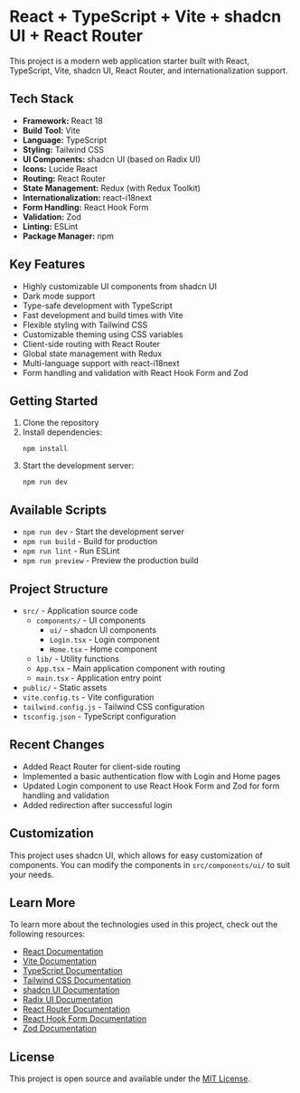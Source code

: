 # React + TypeScript + Vite + shadcn UI + React Router

This project is a modern web application starter built with React, TypeScript, Vite, shadcn UI, React Router, and internationalization support.
## Tech Stack

- **Framework:** React 18
- **Build Tool:** Vite
- **Language:** TypeScript
- **Styling:** Tailwind CSS
- **UI Components:** shadcn UI (based on Radix UI)
- **Icons:** Lucide React
- **Routing:** React Router
- **State Management:** Redux (with Redux Toolkit)
- **Internationalization:** react-i18next
- **Form Handling:** React Hook Form
- **Validation:** Zod
- **Linting:** ESLint
- **Package Manager:** npm

## Key Features

- Highly customizable UI components from shadcn UI
- Dark mode support
- Type-safe development with TypeScript
- Fast development and build times with Vite
- Flexible styling with Tailwind CSS
- Customizable theming using CSS variables
- Client-side routing with React Router
- Global state management with Redux
- Multi-language support with react-i18next
- Form handling and validation with React Hook Form and Zod

## Getting Started

1. Clone the repository
2. Install dependencies:
   ```
   npm install
   ```
3. Start the development server:
   ```
   npm run dev
   ```

## Available Scripts

- `npm run dev` - Start the development server
- `npm run build` - Build for production
- `npm run lint` - Run ESLint
- `npm run preview` - Preview the production build

## Project Structure

- `src/` - Application source code
  - `components/` - UI components
    - `ui/` - shadcn UI components
    - `Login.tsx` - Login component
    - `Home.tsx` - Home component
  - `lib/` - Utility functions
  - `App.tsx` - Main application component with routing
  - `main.tsx` - Application entry point
- `public/` - Static assets
- `vite.config.ts` - Vite configuration
- `tailwind.config.js` - Tailwind CSS configuration
- `tsconfig.json` - TypeScript configuration

## Recent Changes

- Added React Router for client-side routing
- Implemented a basic authentication flow with Login and Home pages
- Updated Login component to use React Hook Form and Zod for form handling and validation
- Added redirection after successful login

## Customization

This project uses shadcn UI, which allows for easy customization of components. You can modify the components in `src/components/ui/` to suit your needs.

## Learn More

To learn more about the technologies used in this project, check out the following resources:

- [React Documentation](https://reactjs.org/)
- [Vite Documentation](https://vitejs.dev/)
- [TypeScript Documentation](https://www.typescriptlang.org/)
- [Tailwind CSS Documentation](https://tailwindcss.com/)
- [shadcn UI Documentation](https://ui.shadcn.com/)
- [Radix UI Documentation](https://www.radix-ui.com/)
- [React Router Documentation](https://reactrouter.com/)
- [React Hook Form Documentation](https://react-hook-form.com/)
- [Zod Documentation](https://zod.dev/)

## License

This project is open source and available under the [MIT License](LICENSE).
